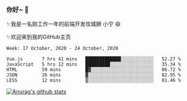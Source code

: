 ### 你好~  👋

✨我是一名刚工作一年的前端开发攻城狮 小宁 😄

✨欢迎来到我的GitHub主页
<!--
**7148505/7148505** is a ✨ _special_ ✨ repository because its `README.md` (this file) appears on your GitHub profile.

Here are some ideas to get you started:

- 🔭 I’m currently working on ...
- 🌱 I’m currently learning ...
- 👯 I’m looking to collaborate on ...
- 🤔 I’m looking for help with ...
- 💬 Ask me about ...
- 📫 How to reach me: ...
- 😄 Pronouns: ...
- ⚡ Fun fact: ...
-->

<!--START_SECTION:waka-->
```text
Week: 17 October, 2020 - 24 October, 2020

Vue.js       7 hrs 41 mins   █████████████░░░░░░░░░░░░   52.27 % 
JavaScript   5 hrs 12 mins   █████████░░░░░░░░░░░░░░░░   35.34 % 
HTML         59 mins         █▓░░░░░░░░░░░░░░░░░░░░░░░   06.72 % 
JSON         26 mins         ▓░░░░░░░░░░░░░░░░░░░░░░░░   02.95 % 
LESS         12 mins         ▒░░░░░░░░░░░░░░░░░░░░░░░░   01.46 % 
```
<!--END_SECTION:waka-->

[![Anurag's github stats](https://github-readme-stats.vercel.app/api?username=ZhangNing-debug)](https://github.com/anuraghazra/github-readme-stats)
